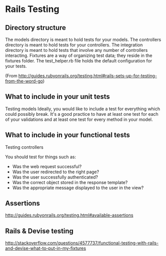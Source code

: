 Rails Testing
=============

Directory structure
-------------------
The models directory is meant to hold tests for your models.
The controllers directory is meant to hold tests for your controllers.
The integration directory is meant to hold tests that involve any number of controllers interacting.
Fixtures are a way of organizing test data; they reside in the fixtures folder.
The test_helper.rb file holds the default configuration for your tests.

(From http://guides.rubyonrails.org/testing.html#rails-sets-up-for-testing-from-the-word-go)


What to include in your unit tests
----------------------------------
Testing models
Ideally, you would like to include a test for everything which could possibly break. It's a good practice to have at least one test for each of your validations and at least one test for every method in your model.


What to include in your functional tests
----------------------------------------
Testing controllers

You should test for things such as:
- Was the web request successful?
- Was the user redirected to the right page?
- Was the user successfully authenticated?
- Was the correct object stored in the response template?
- Was the appropriate message displayed to the user in the view?


Assertions
----------
http://guides.rubyonrails.org/testing.html#available-assertions


Rails & Devise testing
----------------------
http://stackoverflow.com/questions/4577737/functional-testing-with-rails-and-devise-what-to-put-in-my-fixtures